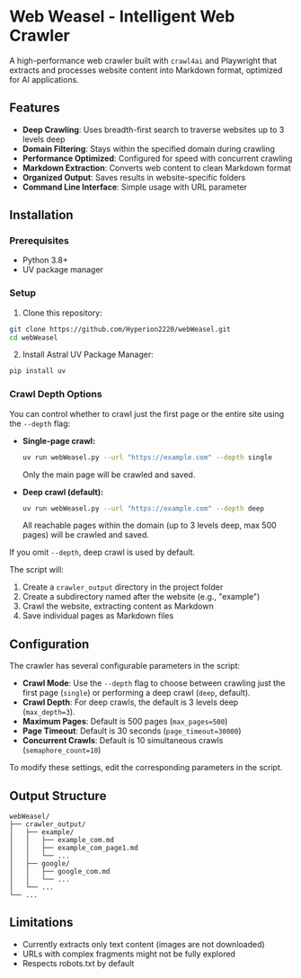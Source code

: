 # Web Weasel - Intelligent Web Crawler

A high-performance web crawler built with `crawl4ai` and Playwright that extracts and processes website content into Markdown format, optimized for AI applications.

## Features

- **Deep Crawling**: Uses breadth-first search to traverse websites up to 3 levels deep
- **Domain Filtering**: Stays within the specified domain during crawling
- **Performance Optimized**: Configured for speed with concurrent crawling
- **Markdown Extraction**: Converts web content to clean Markdown format
- **Organized Output**: Saves results in website-specific folders
- **Command Line Interface**: Simple usage with URL parameter

## Installation

### Prerequisites

- Python 3.8+
- UV package manager

### Setup

1. Clone this repository:
```bash
git clone https://github.com/Hyperion2220/webWeasel.git
cd webWeasel
```

2. Install Astral UV Package Manager:
```bash
pip install uv
```

### Crawl Depth Options

You can control whether to crawl just the first page or the entire site using the `--depth` flag:

- **Single-page crawl:**
  ```bash
  uv run webWeasel.py --url "https://example.com" --depth single
  ```
  Only the main page will be crawled and saved.

- **Deep crawl (default):**
  ```bash
  uv run webWeasel.py --url "https://example.com" --depth deep
  ```
  All reachable pages within the domain (up to 3 levels deep, max 500 pages) will be crawled and saved.

If you omit `--depth`, deep crawl is used by default.

The script will:
1. Create a `crawler_output` directory in the project folder
2. Create a subdirectory named after the website (e.g., "example")
3. Crawl the website, extracting content as Markdown
4. Save individual pages as Markdown files

## Configuration

The crawler has several configurable parameters in the script:

- **Crawl Mode**: Use the `--depth` flag to choose between crawling just the first page (`single`) or performing a deep crawl (`deep`, default).
- **Crawl Depth**: For deep crawls, the default is 3 levels deep (`max_depth=3`).
- **Maximum Pages**: Default is 500 pages (`max_pages=500`)
- **Page Timeout**: Default is 30 seconds (`page_timeout=30000`)
- **Concurrent Crawls**: Default is 10 simultaneous crawls (`semaphore_count=10`)

To modify these settings, edit the corresponding parameters in the script.

## Output Structure

```
webWeasel/
├── crawler_output/
│   ├── example/
│   │   ├── example_com.md
│   │   ├── example_com_page1.md
│   │   └── ...
│   ├── google/
│   │   ├── google_com.md
│   │   └── ...
│   └── ...
└── ...
```

## Limitations

- Currently extracts only text content (images are not downloaded)
- URLs with complex fragments might not be fully explored
- Respects robots.txt by default 